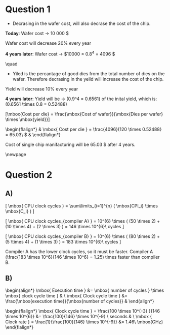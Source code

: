 

# Question 1

-   Decrasing in the wafer cost, will also decrase the cost of the chip.

**Today**:  Wafer cost &rarr; 10 000 $

Wafer cost will decrease 20% every year 

**4 years later**:  Wafer cost &rarr; $10000 &times; 0.8<sup>4</sup> = 4096 $

\quad

-   Yiled is the percantage of good dies from the total number of dies on the wafer. Therefore decrasing in the yeild will increase the cost of the chip.

Yield will decrease 10% every year

**4 years later**:  Yield will be &rarr; \(0.9^4 = 0.6561\) of the inital yield, which is: \(0.6561 \times 0.8 = 0.52488\)

\[\mbox{Cost per die} = \frac{\mbox{Cost of wafer}}{\mbox{Dies per wafer} \times \mbox{yield}}\]

\begin{flalign*}
 & \mbox{ Cost per die } = \frac{4096}{120 \times 0.52488} = 65.03\ \$ &
\end{flalign*}

Cost of single chip manifacturing will be 65.03 $ after 4 years.

\newpage


# Question 2


## A)

\[ 
\mbox{ CPU clock cycles } = \sum\limits_{i=1}^{n} ( \mbox{CPI_i} \times \mbox{C_i} )
\]

\[
\mbox{ CPU clock cycles_{compiler A}  } = 10^{6} \times ( (50 \times 2) + (10 \times 4) + (2 \times 3) ) = 146 \times 10^{6}\ cycles 
 \]

\[
\mbox{ CPU clock cycles_{compiler B}  } = 10^{6} \times ( (80 \times 2) + (5 \times 4) + (1 \times 3) ) = 183 \times 10^{6}\ cycles
 \]

Compiler A has the lower clock cycles, so it must be faster. Compiler A \(\frac{183 \times 10^6}{146 \times 10^6} = 1.25\) times faster than compiler B.


## B)

\begin{align*} 
  \mbox{ Execution time } &= \mbox{ number of cycles } \times \mbox{ clock cycle time } & \\
  \mbox{ Clock cycle time } &=  \frac{\mbox{execution time}}{\mbox{number of cycles}} &
\end{align*} 

\begin{flalign*} 
  \mbox{ Clock cycle time } = \frac{100 \times 10^{-3} }{146 \times 10^{6}} &= \frac{100}{146} \times 10^{-9} \ seconds & \\
  \mbox { Clock rate } = \frac{1}{\frac{100}{146} \times 10^{-9}} &= 1.46\  \mbox{GHz}
\end{flalign*} 


